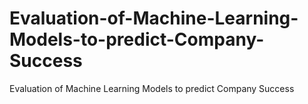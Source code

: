 # Evaluation-of-Machine-Learning-Models-to-predict-Company-Success
Evaluation of Machine Learning Models to predict Company Success
